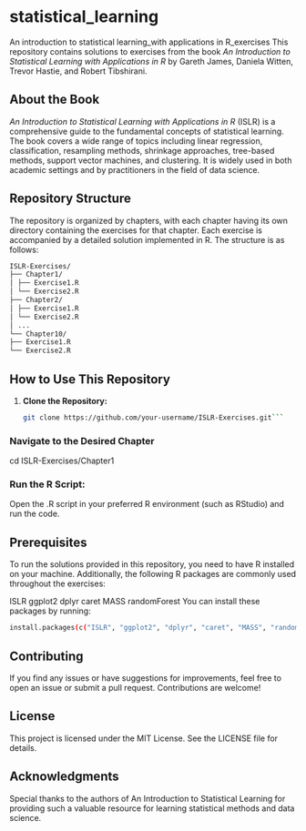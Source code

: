 # statistical_learning
An introduction to statistical learning_with applications in R_exercises
This repository contains solutions to exercises from the book *An Introduction to Statistical Learning with Applications in R* by Gareth James, Daniela Witten, Trevor Hastie, and Robert Tibshirani.

## About the Book

*An Introduction to Statistical Learning with Applications in R* (ISLR) is a comprehensive guide to the fundamental concepts of statistical learning.
The book covers a wide range of topics including linear regression, classification, resampling methods, shrinkage approaches, tree-based methods, support vector machines, and clustering.
It is widely used in both academic settings and by practitioners in the field of data science.

## Repository Structure

The repository is organized by chapters, with each chapter having its own directory containing the exercises for that chapter.
Each exercise is accompanied by a detailed solution implemented in R. The structure is as follows:

```sh
ISLR-Exercises/
├── Chapter1/
│ ├── Exercise1.R
│ └── Exercise2.R
├── Chapter2/
│ ├── Exercise1.R
│ └── Exercise2.R
│ ...
└── Chapter10/
├── Exercise1.R
└── Exercise2.R
```

## How to Use This Repository

1. **Clone the Repository:**
   ```sh
   git clone https://github.com/your-username/ISLR-Exercises.git```

### Navigate to the Desired Chapter
cd ISLR-Exercises/Chapter1

### Run the R Script:
Open the .R script in your preferred R environment (such as RStudio) and run the code.


## Prerequisites
To run the solutions provided in this repository, you need to have R installed on your machine. Additionally, the following R packages are commonly used throughout the exercises:

ISLR
ggplot2
dplyr
caret
MASS
randomForest
You can install these packages by running:

```sh
install.packages(c("ISLR", "ggplot2", "dplyr", "caret", "MASS", "randomForest"))
```
## Contributing
If you find any issues or have suggestions for improvements, feel free to open an issue or submit a pull request. Contributions are welcome!

## License
This project is licensed under the MIT License. See the LICENSE file for details.

## Acknowledgments
Special thanks to the authors of An Introduction to Statistical Learning for providing such a valuable resource for learning statistical methods and data science.





